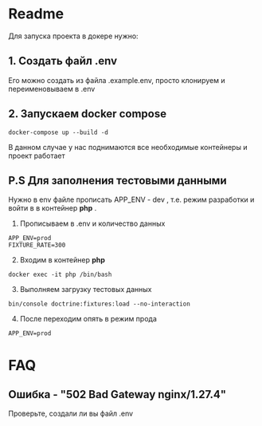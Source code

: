 # Readme
Для запуска проекта в докере нужно:
## 1. Создать файл .env
Его можно создать из файла .example.env, просто клонируем и переименовываем в .env
## 2. Запускаем docker compose
```shell
docker-compose up --build -d
```
В данном случае у нас поднимаются все необходимые контейнеры и проект работает

## P.S Для заполнения тестовыми данными
Нужно в env файле прописать APP_ENV - dev , т.е. режим разработки и войти в в контейнер **php** .
1. Прописываем в .env и количество данных
```dotenv
APP_ENV=prod
FIXTURE_RATE=300
```
2. Входим в контейнер **php**
```shell
docker exec -it php /bin/bash
```
3. Выполняем загрузку тестовых данных
```shell
bin/console doctrine:fixtures:load --no-interaction
```
4. После переходим опять в режим прода
```dotenv
APP_ENV=prod
```

# FAQ
## Ошибка - "502 Bad Gateway nginx/1.27.4"
Проверьте, создали ли вы файл .env